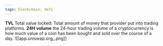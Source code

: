 ```yaml
---
tags: blockchain, defi
---
```


**TVL** Total value locked: Total amount of money that provider put into trading
platforms. **24H volume** the 24-hour trading volume of a cryptocurrency is how
much value of a coin has been bought and sold over the course of a day.
![[app.uniswap.org_.png]]
